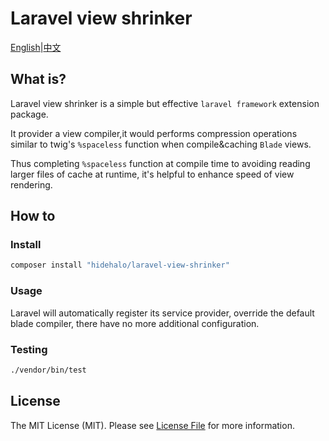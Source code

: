 # Laravel view shrinker

[English](README.md)|[中文](README-zh.md)

## What is?

Laravel view shrinker is a simple but effective `laravel framework`  extension package.

It provider a view compiler,it would performs compression operations similar to twig's `%spaceless` function when compile&caching `Blade` views.

Thus completing `%spaceless` function at compile time to avoiding reading larger files of cache at runtime, it's helpful to enhance speed  of view rendering.

## How to

### Install

```bash
composer install "hidehalo/laravel-view-shrinker"
```

### Usage

Laravel will automatically register its service provider, override the default blade compiler, there have no more additional configuration.

### Testing

```bash
./vendor/bin/test
```

## License

The MIT License (MIT). Please see [License File](LICENSE.md) for more information.
